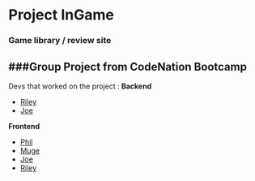 # Project InGame

### Game library / review site

###Group Project from CodeNation Bootcamp
--- 
Devs that worked on the project :
**Backend**
- [Riley](https://github.com/Riley142)
- [Joe](https://github.com/JoeFoster-cn)


**Frontend**
- [Phil](https://github.com/phiddle)
- [Muge](https://github.com/mafromist)
- [Joe](https://github.com/JoeFoster-cn)
- [Riley](https://github.com/Riley142)
